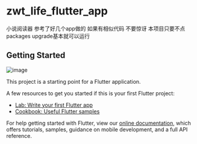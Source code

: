 # zwt_life_flutter_app
小说阅读器 参考了好几个app做的 如果有相似代码 不要惊讶
本项目只要不点packages upgrade基本就可以运行
## Getting Started
![image](https://github.com/z1076820548/zwt_life_flutter_app/blob/master/static/images/booklist.png)

This project is a starting point for a Flutter application.

A few resources to get you started if this is your first Flutter project:

- [Lab: Write your first Flutter app](https://flutter.io/docs/get-started/codelab)
- [Cookbook: Useful Flutter samples](https://flutter.io/docs/cookbook)

For help getting started with Flutter, view our 
[online documentation](https://flutter.io/docs), which offers tutorials, 
samples, guidance on mobile development, and a full API reference.
